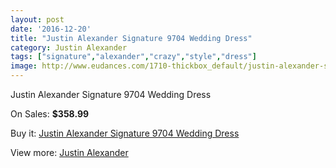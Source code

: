 ```yaml
---
layout: post
date: '2016-12-20'
title: "Justin Alexander Signature 9704 Wedding Dress"
category: Justin Alexander
tags: ["signature","alexander","crazy","style","dress"]
image: http://www.eudances.com/1710-thickbox_default/justin-alexander-signature-9704-wedding-dress.jpg
---
```

Justin Alexander Signature 9704 Wedding Dress

On Sales: **$358.99**
<a href="https://www.eudances.com/en/justin-alexander/604-justin-alexander-signature-9704-wedding-dress.html"><amp-img layout="responsive" width="600" height="600" src="//www.eudances.com/1710-thickbox_default/justin-alexander-signature-9704-wedding-dress.jpg" alt="Justin Alexander Signature 9704 Wedding Dress 0" /></a>
<a href="https://www.eudances.com/en/justin-alexander/604-justin-alexander-signature-9704-wedding-dress.html"><amp-img layout="responsive" width="600" height="600" src="//www.eudances.com/1713-thickbox_default/justin-alexander-signature-9704-wedding-dress.jpg" alt="Justin Alexander Signature 9704 Wedding Dress 1" /></a>
<a href="https://www.eudances.com/en/justin-alexander/604-justin-alexander-signature-9704-wedding-dress.html"><amp-img layout="responsive" width="600" height="600" src="//www.eudances.com/1712-thickbox_default/justin-alexander-signature-9704-wedding-dress.jpg" alt="Justin Alexander Signature 9704 Wedding Dress 2" /></a>
<a href="https://www.eudances.com/en/justin-alexander/604-justin-alexander-signature-9704-wedding-dress.html"><amp-img layout="responsive" width="600" height="600" src="//www.eudances.com/1711-thickbox_default/justin-alexander-signature-9704-wedding-dress.jpg" alt="Justin Alexander Signature 9704 Wedding Dress 3" /></a>

Buy it: [Justin Alexander Signature 9704 Wedding Dress](https://www.eudances.com/en/justin-alexander/604-justin-alexander-signature-9704-wedding-dress.html "Justin Alexander Signature 9704 Wedding Dress")

View more: [Justin Alexander](https://www.eudances.com/en/7-justin-alexander "Justin Alexander")